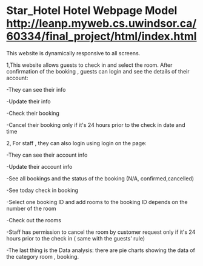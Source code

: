 # Star_Hotel Hotel Webpage Model http://leanp.myweb.cs.uwindsor.ca/60334/final_project/html/index.html

 This website is dynamically responsive to all screens.

 1,This website allows guests to check in and select the room. After confirmation of the booking , guests can login and see the details of their account:
 
 -They can see their info
 
 -Update their info
 
 -Check their booking
 
 -Cancel their booking only if it's 24 hours prior to the check in date and time
 
 2, For staff , they can also login using login on the page:
 
 -They can see their account info
 
 -Update their  account info
 
 -See all bookings and the status of the booking (N/A, confirmed,cancelled)
 
 -See today check in booking 
 
 -Select one booking ID and add rooms to the booking ID depends on the number of the room
 
 -Check out the rooms
 
 -Staff has permission to cancel the room by customer request only if it's 24 hours prior to the check in ( same with the guests' rule)
 
 -The last thing is the Data analysis: there are pie charts showing the data of the category room , booking.
